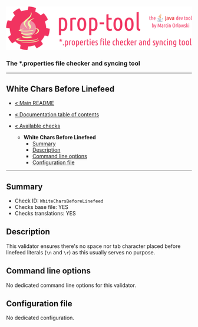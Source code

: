 ![prop-tool logo](../../artwork/prop-tool-logo.png)

### The *.properties file checker and syncing tool ###

---

## White Chars Before Linefeed ##

* [« Main README](../../README.md)
* [« Documentation table of contents](../README.md)


* [« Available checks](README.md)
  * **White Chars Before Linefeed**
    * [Summary](#summary)
    * [Description](#description)
    * [Command line options](#command-line-options)
    * [Configuration file](#configuration-file)

---

## Summary ##

* Check ID: `WhiteCharsBeforeLinefeed`
* Checks base file: YES
* Checks translations: YES

## Description ##

This validator ensures there's no space nor tab character placed before linefeed literals (`\n` and `\r`)
as this usually serves no purpose.


## Command line options ##

No dedicated command line options for this validator.

## Configuration file ##

No dedicated configuration.
